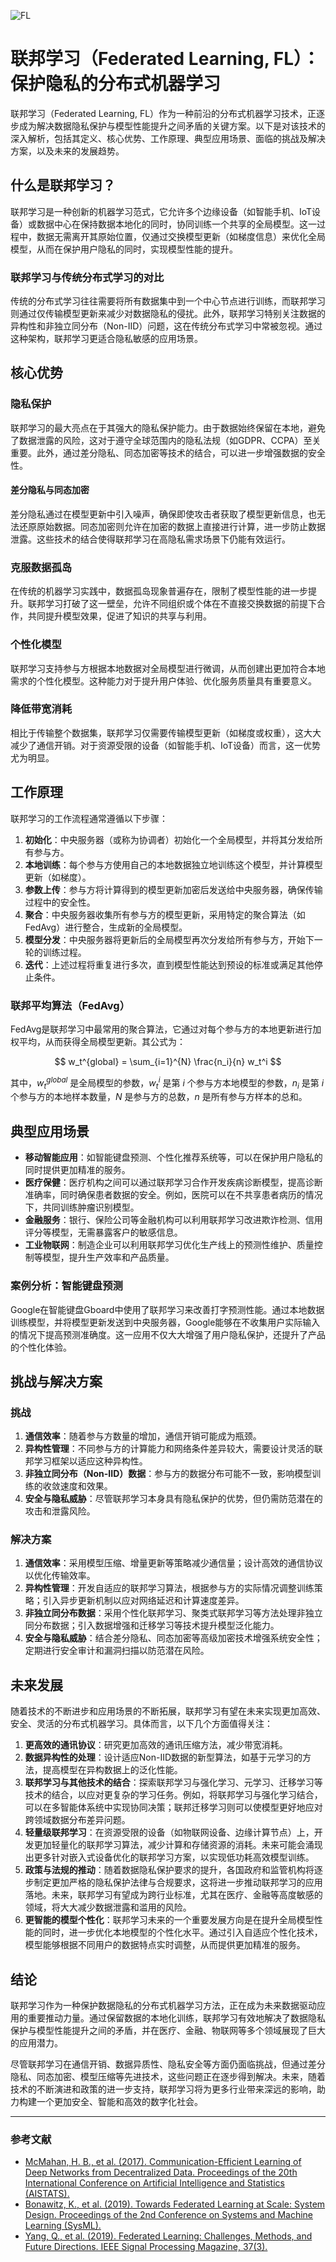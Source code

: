 ![FL](ML/FL/FL.png)
# 联邦学习（Federated Learning, FL）：保护隐私的分布式机器学习

联邦学习（Federated Learning, FL）作为一种前沿的分布式机器学习技术，正逐步成为解决数据隐私保护与模型性能提升之间矛盾的关键方案。以下是对该技术的深入解析，包括其定义、核心优势、工作原理、典型应用场景、面临的挑战及解决方案，以及未来的发展趋势。

## 什么是联邦学习？

联邦学习是一种创新的机器学习范式，它允许多个边缘设备（如智能手机、IoT设备）或数据中心在保持数据本地化的同时，协同训练一个共享的全局模型。这一过程中，数据无需离开其原始位置，仅通过交换模型更新（如梯度信息）来优化全局模型，从而在保护用户隐私的同时，实现模型性能的提升。

### 联邦学习与传统分布式学习的对比

传统的分布式学习往往需要将所有数据集中到一个中心节点进行训练，而联邦学习则通过仅传输模型更新来减少对数据隐私的侵扰。此外，联邦学习特别关注数据的异构性和非独立同分布（Non-IID）问题，这在传统分布式学习中常被忽视。通过这种架构，联邦学习更适合隐私敏感的应用场景。

## 核心优势

### 隐私保护

联邦学习的最大亮点在于其强大的隐私保护能力。由于数据始终保留在本地，避免了数据泄露的风险，这对于遵守全球范围内的隐私法规（如GDPR、CCPA）至关重要。此外，通过差分隐私、同态加密等技术的结合，可以进一步增强数据的安全性。

#### 差分隐私与同态加密

差分隐私通过在模型更新中引入噪声，确保即使攻击者获取了模型更新信息，也无法还原原始数据。同态加密则允许在加密的数据上直接进行计算，进一步防止数据泄露。这些技术的结合使得联邦学习在高隐私需求场景下仍能有效运行。

### 克服数据孤岛

在传统的机器学习实践中，数据孤岛现象普遍存在，限制了模型性能的进一步提升。联邦学习打破了这一壁垒，允许不同组织或个体在不直接交换数据的前提下合作，共同提升模型效果，促进了知识的共享与利用。

### 个性化模型

联邦学习支持参与方根据本地数据对全局模型进行微调，从而创建出更加符合本地需求的个性化模型。这种能力对于提升用户体验、优化服务质量具有重要意义。

### 降低带宽消耗

相比于传输整个数据集，联邦学习仅需要传输模型更新（如梯度或权重），这大大减少了通信开销。对于资源受限的设备（如智能手机、IoT设备）而言，这一优势尤为明显。

## 工作原理

联邦学习的工作流程通常遵循以下步骤：

1. **初始化**：中央服务器（或称为协调者）初始化一个全局模型，并将其分发给所有参与方。
2. **本地训练**：每个参与方使用自己的本地数据独立地训练这个模型，并计算模型更新（如梯度）。
3. **参数上传**：参与方将计算得到的模型更新加密后发送给中央服务器，确保传输过程中的安全性。
4. **聚合**：中央服务器收集所有参与方的模型更新，采用特定的聚合算法（如FedAvg）进行整合，生成新的全局模型。
5. **模型分发**：中央服务器将更新后的全局模型再次分发给所有参与方，开始下一轮的训练过程。
6. **迭代**：上述过程将重复进行多次，直到模型性能达到预设的标准或满足其他停止条件。

### 联邦平均算法（FedAvg）

FedAvg是联邦学习中最常用的聚合算法，它通过对每个参与方的本地更新进行加权平均，从而获得全局模型更新。其公式为：

$$ w_t^{global} = \sum_{i=1}^{N} \frac{n_i}{n} w_t^i $$

其中，$w_t^{global}$ 是全局模型的参数，$w_t^i$ 是第 $i$ 个参与方本地模型的参数，$n_i$ 是第 $i$ 个参与方的本地样本数量，$N$ 是参与方的总数，$n$ 是所有参与方样本的总和。

## 典型应用场景

- **移动智能应用**：如智能键盘预测、个性化推荐系统等，可以在保护用户隐私的同时提供更加精准的服务。
- **医疗保健**：医疗机构之间可以通过联邦学习合作开发疾病诊断模型，提高诊断准确率，同时确保患者数据的安全。例如，医院可以在不共享患者病历的情况下，共同训练肿瘤识别模型。
- **金融服务**：银行、保险公司等金融机构可以利用联邦学习改进欺诈检测、信用评分等模型，无需暴露客户的敏感信息。
- **工业物联网**：制造企业可以利用联邦学习优化生产线上的预测性维护、质量控制等模型，提升生产效率和产品质量。

### 案例分析：智能键盘预测

Google在智能键盘Gboard中使用了联邦学习来改善打字预测性能。通过本地数据训练模型，并将模型更新发送到中央服务器，Google能够在不收集用户实际输入的情况下提高预测准确度。这一应用不仅大大增强了用户隐私保护，还提升了产品的个性化体验。

## 挑战与解决方案

### 挑战

1. **通信效率**：随着参与方数量的增加，通信开销可能成为瓶颈。
2. **异构性管理**：不同参与方的计算能力和网络条件差异较大，需要设计灵活的联邦学习框架以适应这种异构性。
3. **非独立同分布（Non-IID）数据**：参与方的数据分布可能不一致，影响模型训练的收敛速度和效果。
4. **安全与隐私威胁**：尽管联邦学习本身具有隐私保护的优势，但仍需防范潜在的攻击和泄露风险。

### 解决方案

1. **通信效率**：采用模型压缩、增量更新等策略减少通信量；设计高效的通信协议以优化传输效率。
2. **异构性管理**：开发自适应的联邦学习算法，根据参与方的实际情况调整训练策略；引入异步更新机制以应对网络延迟和计算速度差异。
3. **非独立同分布数据**：采用个性化联邦学习、聚类式联邦学习等方法处理非独立同分布数据；引入数据增强和迁移学习等技术提升模型泛化能力。
4. **安全与隐私威胁**：结合差分隐私、同态加密等高级加密技术增强系统安全性；定期进行安全审计和漏洞扫描以防范潜在风险。

## 未来发展

随着技术的不断进步和应用场景的不断拓展，联邦学习有望在未来实现更加高效、安全、灵活的分布式机器学习。具体而言，以下几个方面值得关注：

1. **更高效的通讯协议**：研究更加高效的通讯压缩方法，减少带宽消耗。
2. **数据异构性的处理**：设计适应Non-IID数据的新型算法，如基于元学习的方法，提高模型在异构数据上的泛化性能。
3. **联邦学习与其他技术的结合**：探索联邦学习与强化学习、元学习、迁移学习等技术的结合，以应对更复杂的学习任务。例如，将联邦学习与强化学习结合，可以在多智能体系统中实现协同决策；联邦迁移学习则可以使模型更好地应对跨领域数据分布差异问题。
4. **轻量级联邦学习**：在资源受限的设备（如物联网设备、边缘计算节点）上，开发更加轻量化的联邦学习算法，减少计算和存储资源的消耗。未来可能会涌现出更多针对嵌入式设备优化的联邦学习方案，以实现低功耗高效模型训练。
5. **政策与法规的推动**：随着数据隐私保护要求的提升，各国政府和监管机构将逐步制定更加严格的隐私保护法律与合规要求，这将进一步推动联邦学习的应用落地。未来，联邦学习有望成为跨行业标准，尤其在医疗、金融等高度敏感的领域，将大大减少数据泄露和滥用的风险。
6. **更智能的模型个性化**：联邦学习未来的一个重要发展方向是在提升全局模型性能的同时，进一步优化本地模型的个性化水平。通过引入自适应个性化技术，模型能够根据不同用户的数据特点实时调整，从而提供更加精准的服务。

## 结论

联邦学习作为一种保护数据隐私的分布式机器学习方法，正在成为未来数据驱动应用的重要推动力量。通过保留数据的本地化训练，联邦学习有效地解决了数据隐私保护与模型性能提升之间的矛盾，并在医疗、金融、物联网等多个领域展现了巨大的应用潜力。

尽管联邦学习在通信开销、数据异质性、隐私安全等方面仍面临挑战，但通过差分隐私、同态加密、模型压缩等先进技术，这些问题正在逐步得到解决。未来，随着技术的不断演进和政策的进一步支持，联邦学习将为更多行业带来深远的影响，助力构建一个更加安全、智能和高效的数字化社会。

---

### 参考文献

- [McMahan, H. B., et al. (2017). Communication-Efficient Learning of Deep Networks from Decentralized Data. Proceedings of the 20th International Conference on Artificial Intelligence and Statistics (AISTATS).](https://arxiv.org/abs/1602.05629)
- [Bonawitz, K., et al. (2019). Towards Federated Learning at Scale: System Design. Proceedings of the 2nd Conference on Systems and Machine Learning (SysML).](https://arxiv.org/abs/1902.01046)
- [Yang, Q., et al. (2019). Federated Learning: Challenges, Methods, and Future Directions. IEEE Signal Processing Magazine, 37(3).](https://ieeexplore.ieee.org/document/9084352)
